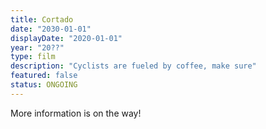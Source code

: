 ```yaml
---
title: Cortado	
date: "2030-01-01"
displayDate: "2020-01-01"
year: "20??"
type: film
description: "Cyclists are fueled by coffee, make sure"
featured: false
status: ONGOING
---
```


More information is on the way!
